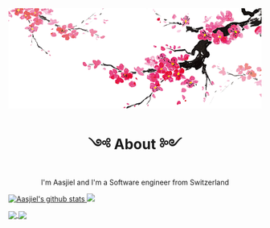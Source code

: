 
<img align="center" src="./assets/japanese-art-ink-wash-painting .png">
<h1 align='center'> ༺ About ༻ </h1>

<p align='center'>I'm Aasjiel and I'm a Software engineer from Switzerland</p>

<a align='center' href="https://github.com/anuraghazra/github-readme-stats"><img src="https://github-readme-stats.vercel.app/api?username=aasjiel&title_color=DD376D&icon_color=DD376D&text_color=333&bg_color=fffefe&show_icons=true&hide_border=true&count_private=true" alt="Aasjiel's github stats" /> </a><a align='center' href="https://github.com/anuraghazra/github-readme-stats"><img src="https://github-readme-stats.vercel.app/api/top-langs/?username=aasjiel&title_color=DD376D&icon_color=DD376D&text_color=333&bg_color=fffefe&hide_border=true&layout=compact" /></a>

<a href="https://github.com/anuraghazra/github-readme-stats">
  <img align='center' src="https://github-readme-stats.vercel.app/api/pin/?username=aasjiel&repo=wikispeedrun&title_color=DD376D&icon_color=DD376D&text_color=333&bg_color=fffefe" />
</a> <a href="https://github.com/anuraghazra/github-readme-stats">
  <img align="center" src="https://github-readme-stats.vercel.app/api/pin/?username=aasjiel&repo=ajlindex&title_color=DD376D&icon_color=DD376D&text_color=333&bg_color=fffefe" />
</a>
